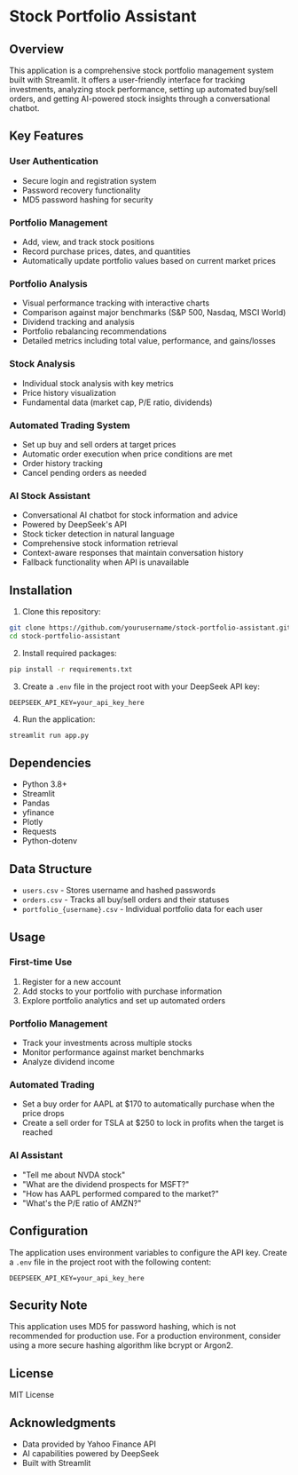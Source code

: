 # Stock Portfolio Assistant

## Overview
This application is a comprehensive stock portfolio management system built with Streamlit. It offers a user-friendly interface for tracking investments, analyzing stock performance, setting up automated buy/sell orders, and getting AI-powered stock insights through a conversational chatbot.

## Key Features

### User Authentication
- Secure login and registration system
- Password recovery functionality
- MD5 password hashing for security

### Portfolio Management
- Add, view, and track stock positions
- Record purchase prices, dates, and quantities
- Automatically update portfolio values based on current market prices

### Portfolio Analysis
- Visual performance tracking with interactive charts
- Comparison against major benchmarks (S&P 500, Nasdaq, MSCI World)
- Dividend tracking and analysis
- Portfolio rebalancing recommendations
- Detailed metrics including total value, performance, and gains/losses

### Stock Analysis
- Individual stock analysis with key metrics
- Price history visualization
- Fundamental data (market cap, P/E ratio, dividends)

### Automated Trading System
- Set up buy and sell orders at target prices
- Automatic order execution when price conditions are met
- Order history tracking
- Cancel pending orders as needed

### AI Stock Assistant
- Conversational AI chatbot for stock information and advice
- Powered by DeepSeek's API
- Stock ticker detection in natural language
- Comprehensive stock information retrieval
- Context-aware responses that maintain conversation history
- Fallback functionality when API is unavailable

## Installation

1. Clone this repository:
```bash
git clone https://github.com/yourusername/stock-portfolio-assistant.git
cd stock-portfolio-assistant
```

2. Install required packages:
```bash
pip install -r requirements.txt
```

3. Create a `.env` file in the project root with your DeepSeek API key:
```
DEEPSEEK_API_KEY=your_api_key_here
```

4. Run the application:
```bash
streamlit run app.py
```

## Dependencies

- Python 3.8+
- Streamlit
- Pandas
- yfinance
- Plotly
- Requests
- Python-dotenv

## Data Structure
- `users.csv` - Stores username and hashed passwords
- `orders.csv` - Tracks all buy/sell orders and their statuses
- `portfolio_{username}.csv` - Individual portfolio data for each user

## Usage

### First-time Use
1. Register for a new account
2. Add stocks to your portfolio with purchase information
3. Explore portfolio analytics and set up automated orders

### Portfolio Management
- Track your investments across multiple stocks
- Monitor performance against market benchmarks
- Analyze dividend income

### Automated Trading
- Set a buy order for AAPL at $170 to automatically purchase when the price drops
- Create a sell order for TSLA at $250 to lock in profits when the target is reached

### AI Assistant
- "Tell me about NVDA stock"
- "What are the dividend prospects for MSFT?"
- "How has AAPL performed compared to the market?"
- "What's the P/E ratio of AMZN?"

## Configuration

The application uses environment variables to configure the API key. Create a `.env` file in the project root with the following content:
```
DEEPSEEK_API_KEY=your_api_key_here
```

## Security Note

This application uses MD5 for password hashing, which is not recommended for production use. For a production environment, consider using a more secure hashing algorithm like bcrypt or Argon2.

## License

MIT License

## Acknowledgments

- Data provided by Yahoo Finance API
- AI capabilities powered by DeepSeek
- Built with Streamlit